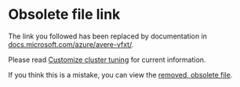 # Obsolete file link

The link you followed has been replaced by documentation in [docs.microsoft.com/azure/avere-vfxt/](https://docs.microsoft.com/azure/avere-vfxt/). 

Please read [Customize cluster tuning](https://docs.microsoft.com/en-us/azure/avere-vfxt/avere-vfxt-tuning) for current information.

If you think this is a mistake, you can view the [removed, obsolete file](legacy/obs/tuning.md).
